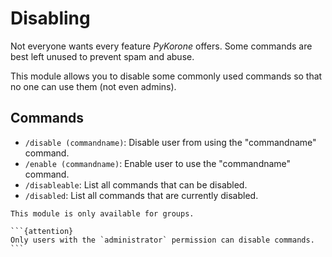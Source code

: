 # Disabling

Not everyone wants every feature _PyKorone_ offers. Some commands are best left unused to prevent spam and abuse.

This module allows you to disable some commonly used commands so that no one can use them (not even admins).

## Commands

- `/disable (commandname)`: Disable user from using the "commandname" command.
- `/enable (commandname)`: Enable user to use the "commandname" command.
- `/disableable`: List all commands that can be disabled.
- `/disabled`: List all commands that are currently disabled.

````{note}
This module is only available for groups.

```{attention}
Only users with the `administrator` permission can disable commands.
```
````
